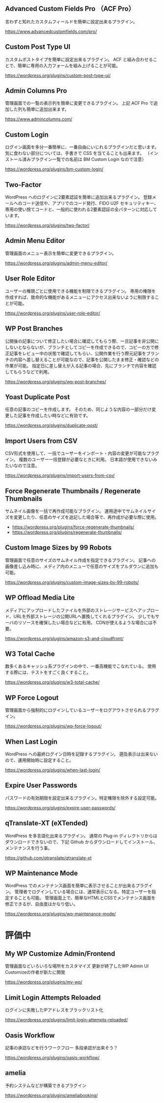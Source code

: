 ## Advanced Custom Fields Pro （ACF Pro）
言わずと知れたカスタムフィールドを簡単に設定出来るプラグイン。

https://www.advancedcustomfields.com/pro/

## Custom Post Type UI
カスタムポストタイプを簡単に設定出来るプラグイン。
ACF と組み合わせることで、簡単に専用の入力フォームを組み上げることが可能。

https://wordpress.org/plugins/custom-post-type-ui/

## Admin Columns Pro
管理画面での一覧の表示列を簡単に変更できるプラグイン。
上記 ACF Pro で追加した列も簡単に追加出来ます。

https://www.admincolumns.com/

## Custom Login
ログイン画面を多分一番簡単に、一番自由にいじれるプラグインだと思います。
気に食わない部分については、手書きで CSS を当てることも出来ます。
 （インストール済みプラグイン一覧での名前は BM Custom Login なので注意）

https://wordpress.org/plugins/bm-custom-login/

## Two-Factor
WordPress へのログインに2要素認証を簡単に追加出来るプラグイン。
登録メールへのコード送信や、アプリでのコード発行、FIDO U2F セキュリティキー、専用の使い捨てコードと、一般的に使われる2要素認証の全パターンに対応しています。

https://wordpress.org/plugins/two-factor/

## Admin Menu Editor
管理画面のメニュー表示を簡単に変更できるプラグイン。

https://wordpress.org/plugins/admin-menu-editor/

## User Role Editor
ユーザーの権限ごとに使用できる機能を制限できるプラグイン。
専用の権限を作成すれば、致命的な機能があるメニューにアクセス出来ないように制限することが可能。

https://wordpress.org/plugins/user-role-editor/

## WP Post Branches
公開後の記事について修正したい場合に確認してもらう際、一旦記事を非公開にしないとならないが、ブランチとしてコピーを作成できるので、コピーの方で修正記事をレビュー中の状態で確認してもらい、公開作業を行う際元記事をブランチの内容へ差し替えることが可能なので、記事を公開したまま修正・確認などの作業が可能。
指定日に差し替えが入る記事の場合、先にブランチで内容を確認してもらうなどで利用。

https://wordpress.org/plugins/wp-post-branches/

## Yoast Duplicate Post
任意の記事のコピーを作成します。
そのため、同じような内容の一部分だけ変更した記事を作成したい時などに有効です。

https://wordpress.org/plugins/duplicate-post/

## Import Users from CSV
CSV形式を使用して、一括でユーザーをインポート・内容の変更が可能なプラグイン。
複数のユーザー一括登録が必要なときに利用。
日本語が使用できないみたいなので注意。

https://wordpress.org/plugins/import-users-from-csv/

## Force Regenerate Thumbnails / Regenerate Thumbnails
サムネイル画像を一括で再作成可能なプラグイン。
運用途中でサムネイルサイズを変更したり、任意のサイズを追記した場合等で、再作成が必要な際に使用。

- https://wordpress.org/plugins/force-regenerate-thumbnails/
- https://wordpress.org/plugins/regenerate-thumbnails/

## Custom Image Sizes by 99 Robots
管理画面で任意のサイズのサムネイル作成を指定できるプラグイン。
記事への画像差し込み時に、メディア内のメニューで任意のサイズをプルダウンに追加も可能。

https://wordpress.org/plugins/custom-image-sizes-by-99-robots/

## WP Offload Media Lite
メディアにアップロードしたファイルを外部のストレージサービスへアップロード、URLを外部ストレージの公開URLへ置換してくれるプラグイン。
少しでもサーバのリソースを確保したい場合などに有用。
CDNが使えるような場合には不要。

https://wordpress.org/plugins/amazon-s3-and-cloudfront/

## W3 Total Cache
数多くあるキャッシュ系プラグインの中で、一番高機能でこなれている。
使用する際には、テストをすごく良くすること。

https://wordpress.org/plugins/w3-total-cache/

## WP Force Logout
管理画面から強制的にログインしているユーザーをログアウトさせられるプラグイン。

https://wordpress.org/plugins/wp-force-logout/

## When Last Login
WordPress への最終ログイン日時を記録するプラグイン。
遡及表示は出来ないので、運用開始時に設定すること。

https://wordpress.org/plugins/when-last-login/

## Expire User Passwords
パスワードの有効期限を設定出来るプラグイン。特定権限を除外する設定可能。

https://wordpress.org/plugins/expire-user-passwords/

## qTranslate-XT (eXTended)
WordPress を多言語化出来るプラグイン。
通常の Plug-in ディレクトリからはダウンロードできないので、下記 Github からダウンロードしてインストール、メンテナンスを行う事。

https://github.com/qtranslate/qtranslate-xt

## WP Maintenance Mode
WordPress でのメンテナンス画面を簡単に表示させることが出来るプラグイン。
管理者でログインしている場合には、通常表示になる。特定ユーザーを指定することも可能。
管理画面上で、簡単なHTMLとCSSでメンテナンス画面を修正できるが、自由度はかなり低い。

https://wordpress.org/plugins/wp-maintenance-mode/

# 評価中
## My WP Customize Admin/Frontend
管理画面などいろいろな場所をカスタマイズ
更新が終了したWP Admin UI Customizeの作者が新たに開発

https://wordpress.org/plugins/my-wp/

## Limit Login Attempts Reloaded
ログインに失敗したIPアドレスをブラックリスト化

https://wordpress.org/plugins/limit-login-attempts-reloaded/

## Oasis Workflow
記事の承認などを行うワークフロー
多段承認が出来そう？

https://wordpress.org/plugins/oasis-workflow/

## amelia
予約システムなどが構築できるプラグイン

https://wordpress.org/plugins/ameliabooking/